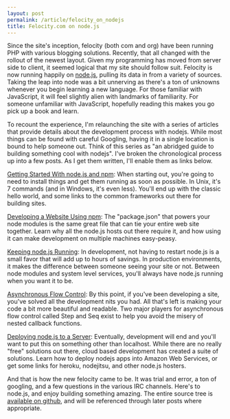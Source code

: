 ```yaml
---
layout: post
permalink: /article/felocity_on_nodejs
title: Felocity.com on node.js
---
```


Since the site's inception, felocity (both com and org) have been running PHP with various blogging solutions. Recently, that all changed with the rollout of the newest layout. Given my programming has moved from server side to client, it seemed logical that my site should follow suit. Felocity is now running happily on [node.js](http://nodejs.org), pulling its data in from a variety of sources. Taking the leap into node was a bit unnerving as there's a ton of unknowns whenever you begin learning a new language. For those familiar with JavaScript, it will feel slightly alien with landmarks of familiarity. For someone unfamiliar with JavaScript, hopefully reading this makes you go pick up a book and learn.

To recount the experience, I'm relaunching the site with a series of articles that provide details about the development process with nodejs. While most things can be found with careful Googling, having it in a single location is bound to help someone out. Think of this series as "an abridged guide to building something cool with nodejs". I've broken the chronological process up into a few posts. As I get them written, I'll enable them as links below.

[Getting Started With node.js and npm](/article/getting_started_with_nodejs): When starting out, you're going to need to install things and get them running as soon as possible. In Unix, it's 7 commands (and in Windows, it's even less). You'll end up with the classic hello world, and some links to the common frameworks out there for building sites.

[Developing a Website Using npm](/article/developing_a_website_using_npm): The "package.json" that powers your node modules is the same great file that can tie your entire web site together. Learn why all the node.js hosts out there require it, and how using it can make development on multiple machines easy-peasy.

[Keeping node.js Running](/article/keeping_nodejs_running): In development, not having to restart node.js is a small favor that will add up to hours of savings. In production environments, it makes the difference between someone seeing your site or not. Between node modules and system level services, you'll always have node.js running when you want it to be.

[Asynchronous Flow Control](/article/asynchronous_flow_control): By this point, if you've been developing a site, you've solved all the development nits you had. All that's left is making your code a bit more beautiful and readable. Two major players for asynchronous flow control called Step and Seq exist to help you avoid the misery of nested callback functions.

[Deploying node.js to a Server](/article/deploying_nodejs_to_a_server): Eventually, development will end and you'll want to put this on something other than localhost. While there are no really "free" solutions out there, cloud based development has created a suite of solutions. Learn how to deploy nodejs apps into Amazon Web Services, or get some links for heroku, nodejitsu, and other node.js hosters.

And that is how the new felocity came to be. It was trial and error, a ton of googling, and a few questions in the various IRC channels. Here's to node.js, and enjoy building something amazing. The entire source tree is [available on github](https://github.com/Jakobo/felocity-exp), and will be referenced through later posts where appropriate.
